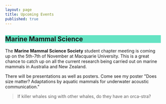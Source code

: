 ```yaml
---
layout: page
title: Upcoming Events
published: true
---
```


<h2 style="background-color: #64e3c3">
Marine Mammal Science <br>
</h2>

The **Marine Mammal Science Society** student chapter meeting is coming up on the 5th-7th of November at Macquarie University. This is a great chance to catch up on all the current research being carried out on marine mammals in Australia and New Zealand.

There will be presentations as well as posters. Come see my poster "Does size matter? Adaptations by aquatic mammals for underwater acoustic communication."

> If killer whales sing with other whales, do they have an orca-stra?
